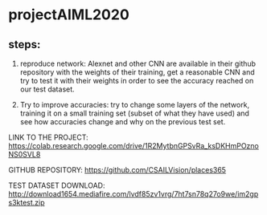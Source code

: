 # projectAIML2020

## steps:

1) reproduce network: Alexnet and other CNN are available in their github repository with the weights of their training, get a reasonable CNN and try to test it with their weights in order to see the accuracy reached on our test dataset.

2) Try to improve accuracies: try to change some layers of the network, training it on a small training set (subset of what they have used) and see how accuracies change and why on the previous test set.

LINK TO THE PROJECT:
https://colab.research.google.com/drive/1R2MytbnGPSvRa_ksDKHmPOznoNS0SVL8

GITHUB REPOSITORY:
https://github.com/CSAILVision/places365

TEST DATASET DOWNLOAD: http://download1654.mediafire.com/lvdf85zv1vrg/7ht7sn78q27o9we/im2gps3ktest.zip
